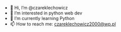 - 👋 Hi, I’m @czareklechowicz
- 👀 I’m interested in python web dev
- 🌱 I’m currently learning Python
- 📫 How to reach me: czareklechowicz2000@wp.pl


